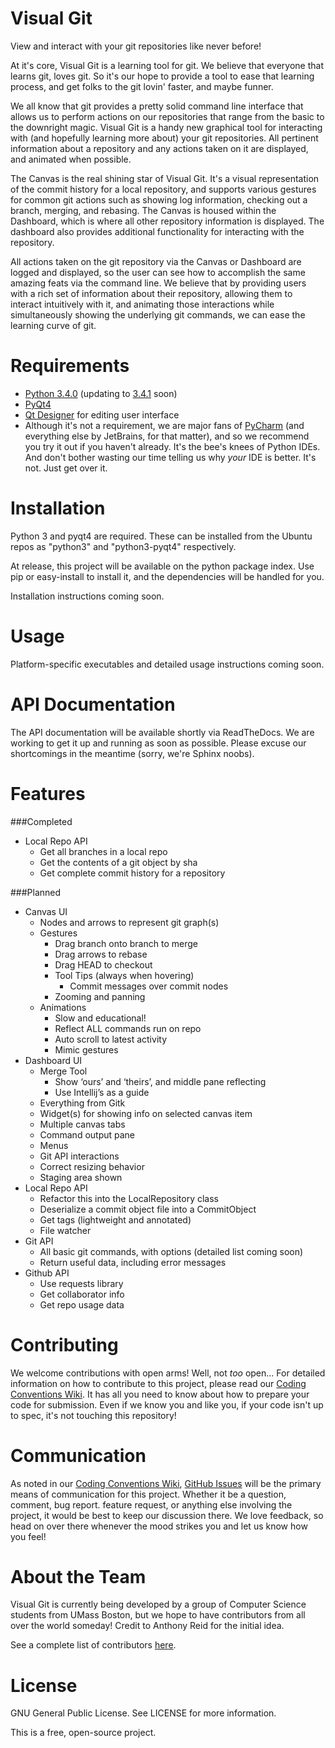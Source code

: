 Visual Git
==========
View and interact with your git repositories like never before!

At it's core, Visual Git is a learning tool for git. We believe that everyone that learns git, loves git. So it's our hope to provide a tool to ease that learning process, and get folks to the git lovin' faster, and maybe funner.

We all know that git provides a pretty solid command line interface that allows us to perform actions on our repositories that range from the basic to the downright magic. Visual Git is a handy new graphical tool for interacting with (and hopefully learning more about) your git repositories. All pertinent information about a repository and any actions taken on it are displayed, and animated when possible.

The Canvas is the real shining star of Visual Git. It's a visual representation of the commit history for a local repository, and supports various gestures for common git actions such as showing log information, checking out a branch, merging, and rebasing. The Canvas is housed within the Dashboard, which is where all other repository information is displayed. The dashboard also provides additional functionality for interacting with the repository.

All actions taken on the git repository via the Canvas or Dashboard are logged and displayed, so the user can see how to accomplish the same amazing feats via the command line. We believe that by providing users with a rich set of information about their repository, allowing them to interact intuitively with it, and animating those interactions while simultaneously showing the underlying git commands, we can ease the learning curve of git.

Requirements
============
- [Python 3.4.0](https://www.python.org/download/releases/3.4.0/) (updating to [3.4.1](https://www.python.org/download/releases/3.4.1/) soon)
- [PyQt4](http://pyqt.sourceforge.net/Docs/PyQt4/)
- [Qt Designer](http://qt-project.org/doc/qt-4.8/designer-manual.html) for editing user interface
- Although it's not a requirement, we are major fans of [PyCharm](http://www.jetbrains.com/pycharm/) (and everything else by JetBrains, for that matter), and so we recommend you try it out if you haven't already. It's the bee's knees of Python IDEs. And don't bother wasting our time telling us why _your_ IDE is better. It's not. Just get over it.

Installation
============
Python 3 and pyqt4 are required. These can be installed from the Ubuntu repos as "python3" and "python3-pyqt4" respectively.

At release, this project will be available on the python package index. Use pip or easy-install to install it, and the dependencies will be handled for you.

Installation instructions coming soon.

Usage
=====
Platform-specific executables and detailed usage instructions coming soon.

API Documentation
=================
The API documentation will be available shortly via ReadTheDocs. We are working to get it up and running as soon as possible. Please excuse our shortcomings in the meantime (sorry, we're Sphinx noobs).

Features
========
###Completed
- Local Repo API
    - Get all branches in a local repo
    - Get the contents of a git object by sha
    - Get complete commit history for a repository

###Planned
- Canvas UI
    - Nodes and arrows to represent git graph(s)
    - Gestures
        - Drag branch onto branch to merge
        - Drag arrows to rebase
        - Drag HEAD to checkout
        - Tool Tips (always when hovering)
            - Commit messages over commit nodes
        - Zooming and panning
    - Animations
        - Slow and educational!
        - Reflect ALL commands run on repo
        - Auto scroll to latest activity
        - Mimic gestures
- Dashboard UI
    - Merge Tool
        - Show ‘ours’ and ‘theirs’, and middle pane reflecting
        - Use Intellij’s as a guide
    - Everything from Gitk
    - Widget(s) for showing info on selected canvas item
    - Multiple canvas tabs
    - Command output pane
    - Menus
    - Git API interactions
    - Correct resizing behavior
    - Staging area shown
- Local Repo API
    - Refactor this into the LocalRepository class
    - Deserialize a commit object file into a CommitObject
    - Get tags (lightweight and annotated)
    - File watcher
- Git API
    - All basic git commands, with options (detailed list coming soon)
    - Return useful data, including error messages
- Github API
    - Use requests library
    - Get collaborator info
    - Get repo usage data


Contributing
============
We welcome contributions with open arms! Well, not _too_ open... For detailed information on how to contribute to this project, please read our [Coding Conventions Wiki](http://visualgit.readthedocs.org/en/latest/index.html). It has all you need to know about how to prepare your code for submission. Even if we know you and like you, if your code isn't up to spec, it's not touching this repository!

Communication
=============
As noted in our [Coding Conventions Wiki](http://visualgit.readthedocs.org/en/latest/index.html), [GitHub Issues](https://github.com/AnthonyReid99/VisualGit/issues) will be the primary means of communication for this project. Whether it be a question, comment, bug report. feature request, or anything else involving the project, it would be best to keep our discussion there. We love feedback, so head on over there whenever the mood strikes you and let us know how you feel!

About the Team
==============
Visual Git is currently being developed by a group of Computer Science students from UMass Boston, but we hope to have contributors from all over the world someday! Credit to Anthony Reid for the initial idea.

See a complete list of contributors [here](https://github.com/AnthonyReid99/VisualGit/graphs/contributors).

License
=======
GNU General Public License. See LICENSE for more information.

This is a free, open-source project.